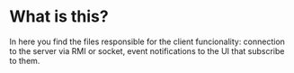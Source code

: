 # What is this?
In here you find the files responsible for the client funcionality: connection to the server via RMI or socket,
event notifications to the UI that subscribe to them.